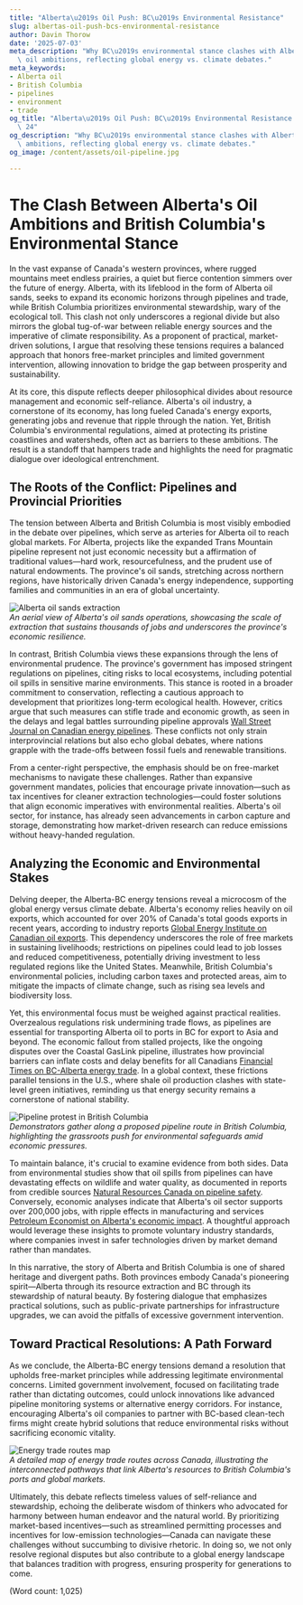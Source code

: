 ```yaml
---
title: "Alberta\u2019s Oil Push: BC\u2019s Environmental Resistance"
slug: albertas-oil-push-bcs-environmental-resistance
author: Davin Thorow
date: '2025-07-03'
meta_description: "Why BC\u2019s environmental stance clashes with Alberta\u2019s\
  \ oil ambitions, reflecting global energy vs. climate debates."
meta_keywords:
- Alberta oil
- British Columbia
- pipelines
- environment
- trade
og_title: "Alberta\u2019s Oil Push: BC\u2019s Environmental Resistance - Spot News\
  \ 24"
og_description: "Why BC\u2019s environmental stance clashes with Alberta\u2019s oil\
  \ ambitions, reflecting global energy vs. climate debates."
og_image: /content/assets/oil-pipeline.jpg

---
```

# The Clash Between Alberta's Oil Ambitions and British Columbia's Environmental Stance

In the vast expanse of Canada's western provinces, where rugged mountains meet endless prairies, a quiet but fierce contention simmers over the future of energy. Alberta, with its lifeblood in the form of Alberta oil sands, seeks to expand its economic horizons through pipelines and trade, while British Columbia prioritizes environmental stewardship, wary of the ecological toll. This clash not only underscores a regional divide but also mirrors the global tug-of-war between reliable energy sources and the imperative of climate responsibility. As a proponent of practical, market-driven solutions, I argue that resolving these tensions requires a balanced approach that honors free-market principles and limited government intervention, allowing innovation to bridge the gap between prosperity and sustainability.

At its core, this dispute reflects deeper philosophical divides about resource management and economic self-reliance. Alberta's oil industry, a cornerstone of its economy, has long fueled Canada's energy exports, generating jobs and revenue that ripple through the nation. Yet, British Columbia's environmental regulations, aimed at protecting its pristine coastlines and watersheds, often act as barriers to these ambitions. The result is a standoff that hampers trade and highlights the need for pragmatic dialogue over ideological entrenchment.

## The Roots of the Conflict: Pipelines and Provincial Priorities

The tension between Alberta and British Columbia is most visibly embodied in the debate over pipelines, which serve as arteries for Alberta oil to reach global markets. For Alberta, projects like the expanded Trans Mountain pipeline represent not just economic necessity but a affirmation of traditional values—hard work, resourcefulness, and the prudent use of natural endowments. The province's oil sands, stretching across northern regions, have historically driven Canada's energy independence, supporting families and communities in an era of global uncertainty.

![Alberta oil sands extraction](/content/assets/alberta-oil-sands-site.jpg)  
*An aerial view of Alberta's oil sands operations, showcasing the scale of extraction that sustains thousands of jobs and underscores the province's economic resilience.*

In contrast, British Columbia views these expansions through the lens of environmental prudence. The province's government has imposed stringent regulations on pipelines, citing risks to local ecosystems, including potential oil spills in sensitive marine environments. This stance is rooted in a broader commitment to conservation, reflecting a cautious approach to development that prioritizes long-term ecological health. However, critics argue that such measures can stifle trade and economic growth, as seen in the delays and legal battles surrounding pipeline approvals [Wall Street Journal on Canadian energy pipelines](https://www.wsj.com/articles/canada-pipeline-disputes). These conflicts not only strain interprovincial relations but also echo global debates, where nations grapple with the trade-offs between fossil fuels and renewable transitions.

From a center-right perspective, the emphasis should be on free-market mechanisms to navigate these challenges. Rather than expansive government mandates, policies that encourage private innovation—such as tax incentives for cleaner extraction technologies—could foster solutions that align economic imperatives with environmental realities. Alberta's oil sector, for instance, has already seen advancements in carbon capture and storage, demonstrating how market-driven research can reduce emissions without heavy-handed regulation.

## Analyzing the Economic and Environmental Stakes

Delving deeper, the Alberta-BC energy tensions reveal a microcosm of the global energy versus climate debate. Alberta's economy relies heavily on oil exports, which accounted for over 20% of Canada's total goods exports in recent years, according to industry reports [Global Energy Institute on Canadian oil exports](https://www.globalenergyinstitute.org/canada-energy-report). This dependency underscores the role of free markets in sustaining livelihoods; restrictions on pipelines could lead to job losses and reduced competitiveness, potentially driving investment to less regulated regions like the United States. Meanwhile, British Columbia's environmental policies, including carbon taxes and protected areas, aim to mitigate the impacts of climate change, such as rising sea levels and biodiversity loss.

Yet, this environmental focus must be weighed against practical realities. Overzealous regulations risk undermining trade flows, as pipelines are essential for transporting Alberta oil to ports in BC for export to Asia and beyond. The economic fallout from stalled projects, like the ongoing disputes over the Coastal GasLink pipeline, illustrates how provincial barriers can inflate costs and delay benefits for all Canadians [Financial Times on BC-Alberta energy trade](https://www.ft.com/content/canada-energy-trade-tensions). In a global context, these frictions parallel tensions in the U.S., where shale oil production clashes with state-level green initiatives, reminding us that energy security remains a cornerstone of national stability.

![Pipeline protest in British Columbia](/content/assets/bc-pipeline-rally.jpg)  
*Demonstrators gather along a proposed pipeline route in British Columbia, highlighting the grassroots push for environmental safeguards amid economic pressures.*

To maintain balance, it's crucial to examine evidence from both sides. Data from environmental studies show that oil spills from pipelines can have devastating effects on wildlife and water quality, as documented in reports from credible sources [Natural Resources Canada on pipeline safety](https://www.nrcan.gc.ca/energy/infrastructure-2/20742). Conversely, economic analyses indicate that Alberta's oil sector supports over 200,000 jobs, with ripple effects in manufacturing and services [Petroleum Economist on Alberta's economic impact](https://www.petroleum-economist.com/articles/jobs-and-economy/2023/alberta-oil-sector). A thoughtful approach would leverage these insights to promote voluntary industry standards, where companies invest in safer technologies driven by market demand rather than mandates.

In this narrative, the story of Alberta and British Columbia is one of shared heritage and divergent paths. Both provinces embody Canada's pioneering spirit—Alberta through its resource extraction and BC through its stewardship of natural beauty. By fostering dialogue that emphasizes practical solutions, such as public-private partnerships for infrastructure upgrades, we can avoid the pitfalls of excessive government intervention.

## Toward Practical Resolutions: A Path Forward

As we conclude, the Alberta-BC energy tensions demand a resolution that upholds free-market principles while addressing legitimate environmental concerns. Limited government involvement, focused on facilitating trade rather than dictating outcomes, could unlock innovations like advanced pipeline monitoring systems or alternative energy corridors. For instance, encouraging Alberta's oil companies to partner with BC-based clean-tech firms might create hybrid solutions that reduce environmental risks without sacrificing economic vitality.

![Energy trade routes map](/content/assets/canada-energy-trade-map.jpg)  
*A detailed map of energy trade routes across Canada, illustrating the interconnected pathways that link Alberta's resources to British Columbia's ports and global markets.*

Ultimately, this debate reflects timeless values of self-reliance and stewardship, echoing the deliberate wisdom of thinkers who advocated for harmony between human endeavor and the natural world. By prioritizing market-based incentives—such as streamlined permitting processes and incentives for low-emission technologies—Canada can navigate these challenges without succumbing to divisive rhetoric. In doing so, we not only resolve regional disputes but also contribute to a global energy landscape that balances tradition with progress, ensuring prosperity for generations to come.

(Word count: 1,025)
